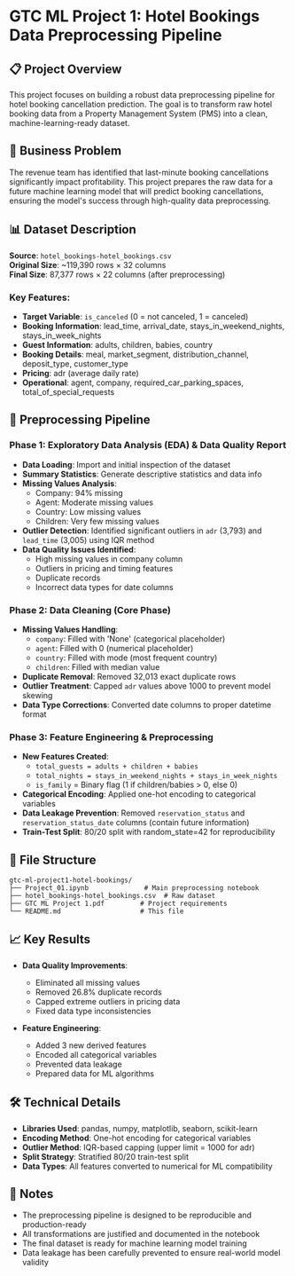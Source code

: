 # GTC ML Project 1: Hotel Bookings Data Preprocessing Pipeline

## 📋 Project Overview

This project focuses on building a robust data preprocessing pipeline for hotel booking cancellation prediction. The goal is to transform raw hotel booking data from a Property Management System (PMS) into a clean, machine-learning-ready dataset.

## 🎯 Business Problem

The revenue team has identified that last-minute booking cancellations significantly impact profitability. This project prepares the raw data for a future machine learning model that will predict booking cancellations, ensuring the model's success through high-quality data preprocessing.

## 📊 Dataset Description

**Source**: `hotel_bookings-hotel_bookings.csv`  
**Original Size**: ~119,390 rows × 32 columns  
**Final Size**: 87,377 rows × 22 columns (after preprocessing)

### Key Features:
- **Target Variable**: `is_canceled` (0 = not canceled, 1 = canceled)
- **Booking Information**: lead_time, arrival_date, stays_in_weekend_nights, stays_in_week_nights
- **Guest Information**: adults, children, babies, country
- **Booking Details**: meal, market_segment, distribution_channel, deposit_type, customer_type
- **Pricing**: adr (average daily rate)
- **Operational**: agent, company, required_car_parking_spaces, total_of_special_requests

## 🔄 Preprocessing Pipeline

### Phase 1: Exploratory Data Analysis (EDA) & Data Quality Report
- **Data Loading**: Import and initial inspection of the dataset
- **Summary Statistics**: Generate descriptive statistics and data info
- **Missing Values Analysis**:
  - Company: 94% missing
  - Agent: Moderate missing values
  - Country: Low missing values
  - Children: Very few missing values
- **Outlier Detection**: Identified significant outliers in `adr` (3,793) and `lead_time` (3,005) using IQR method
- **Data Quality Issues Identified**:
  - High missing values in company column
  - Outliers in pricing and timing features
  - Duplicate records
  - Incorrect data types for date columns

### Phase 2: Data Cleaning (Core Phase)
- **Missing Values Handling**:
  - `company`: Filled with 'None' (categorical placeholder)
  - `agent`: Filled with 0 (numerical placeholder)
  - `country`: Filled with mode (most frequent country)
  - `children`: Filled with median value
- **Duplicate Removal**: Removed 32,013 exact duplicate rows
- **Outlier Treatment**: Capped `adr` values above 1000 to prevent model skewing
- **Data Type Corrections**: Converted date columns to proper datetime format

### Phase 3: Feature Engineering & Preprocessing
- **New Features Created**:
  - `total_guests = adults + children + babies`
  - `total_nights = stays_in_weekend_nights + stays_in_week_nights`
  - `is_family` = Binary flag (1 if children/babies > 0, else 0)
- **Categorical Encoding**: Applied one-hot encoding to categorical variables
- **Data Leakage Prevention**: Removed `reservation_status` and `reservation_status_date` columns (contain future information)
- **Train-Test Split**: 80/20 split with random_state=42 for reproducibility

## 📁 File Structure

```
gtc-ml-project1-hotel-bookings/
├── Project_01.ipynb              # Main preprocessing notebook
├── hotel_bookings-hotel_bookings.csv  # Raw dataset
├── GTC ML Project 1.pdf         # Project requirements
└── README.md                    # This file
```



## 📈 Key Results

- **Data Quality Improvements**:
  - Eliminated all missing values
  - Removed 26.8% duplicate records
  - Capped extreme outliers in pricing data
  - Fixed data type inconsistencies

- **Feature Engineering**:
  - Added 3 new derived features
  - Encoded all categorical variables
  - Prevented data leakage
  - Prepared data for ML algorithms

## 🛠️ Technical Details

- **Libraries Used**: pandas, numpy, matplotlib, seaborn, scikit-learn
- **Encoding Method**: One-hot encoding for categorical variables
- **Outlier Method**: IQR-based capping (upper limit = 1000 for adr)
- **Split Strategy**: Stratified 80/20 train-test split
- **Data Types**: All features converted to numerical for ML compatibility

## 📝 Notes

- The preprocessing pipeline is designed to be reproducible and production-ready
- All transformations are justified and documented in the notebook
- The final dataset is ready for machine learning model training
- Data leakage has been carefully prevented to ensure real-world model validity
